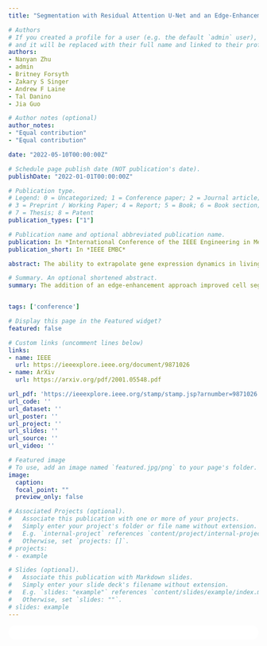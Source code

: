 ```yaml
---
title: "Segmentation with Residual Attention U-Net and an Edge-Enhancement Approach Preserves Cell Shape Features"

# Authors
# If you created a profile for a user (e.g. the default `admin` user), write the username (folder name) here
# and it will be replaced with their full name and linked to their profile.
authors:
- Nanyan Zhu
- admin
- Britney Forsyth
- Zakary S Singer
- Andrew F Laine
- Tal Danino
- Jia Guo

# Author notes (optional)
author_notes:
- "Equal contribution"
- "Equal contribution"

date: "2022-05-10T00:00:00Z"

# Schedule page publish date (NOT publication's date).
publishDate: "2022-01-01T00:00:00Z"

# Publication type.
# Legend: 0 = Uncategorized; 1 = Conference paper; 2 = Journal article;
# 3 = Preprint / Working Paper; 4 = Report; 5 = Book; 6 = Book section;
# 7 = Thesis; 8 = Patent
publication_types: ["1"]

# Publication name and optional abbreviated publication name.
publication: In *International Conference of the IEEE Engineering in Medicine & Biology Society (EMBC)*
publication_short: In *IEEE EMBC*

abstract: The ability to extrapolate gene expression dynamics in living single cells requires robust cell segmentation, and one of the challenges is the amorphous or irregularly shaped cell boundaries. To address this issue, we modified the U-Net architecture to segment cells in fluorescence widefield microscopy images and quantitatively evaluated its performance. We also proposed a novel loss function approach that emphasizes the segmentation accuracy on cell boundaries and encourages shape feature preservation. With a 97% sensitivity, 93% specificity, 91% Jaccard similarity, and 95% Dice coefficient, our proposed method called Residual Attention U-Net with edge-enhancement surpassed the state-of-the-art U-Net in segmentation performance as evaluated by the traditional metrics. More remarkably, the same proposed candidate also performed the best in terms of the preservation of valuable shape features, namely area, eccentricity, major axis length, solidity and orientation. These improvements on shape feature preservation can serve as useful assets for downstream cell tracking and quantification of changes in cell statistics or features over time.

# Summary. An optional shortened abstract.
summary: The addition of an edge-enhancement approach improved cell segmentation results over the baseline U-Net variant, in both traditional metrics and better preservation of cell shape features.


tags: ['conference']

# Display this page in the Featured widget?
featured: false

# Custom links (uncomment lines below)
links:
- name: IEEE
  url: https://ieeexplore.ieee.org/document/9871026
- name: ArXiv
  url: https://arxiv.org/pdf/2001.05548.pdf

url_pdf: 'https://ieeexplore.ieee.org/stamp/stamp.jsp?arnumber=9871026'
url_code: ''
url_dataset: ''
url_poster: ''
url_project: ''
url_slides: ''
url_source: ''
url_video: ''

# Featured image
# To use, add an image named `featured.jpg/png` to your page's folder.
image:
  caption:
  focal_point: ""
  preview_only: false

# Associated Projects (optional).
#   Associate this publication with one or more of your projects.
#   Simply enter your project's folder or file name without extension.
#   E.g. `internal-project` references `content/project/internal-project/index.md`.
#   Otherwise, set `projects: []`.
# projects:
# - example

# Slides (optional).
#   Associate this publication with Markdown slides.
#   Simply enter your slide deck's filename without extension.
#   E.g. `slides: "example"` references `content/slides/example/index.md`.
#   Otherwise, set `slides: ""`.
# slides: example
---
```


<!-- {{% callout note %}}
Click the *Cite* button above to demo the feature to enable visitors to import publication metadata into their reference management software.
{{% /callout %}}

{{% callout note %}}
Create your slides in Markdown - click the *Slides* button to check out the example.
{{% /callout %}} -->

<!-- Supplementary notes can be added here, including [code, math, and images](https://wowchemy.com/docs/writing-markdown-latex/). -->

<html>
  <style>
    section {
        background: white;
        color: black;
        border-radius: 1em;
        padding: 1em;
        left: 50% }
    #inner {
        display: inline-block;
        display: flex;
        align-items: center;
        justify-content: center }
  </style>
  <section>
    <div id="inner">
      <script type='text/javascript' src='https://d1bxh8uas1mnw7.cloudfront.net/assets/embed.js'></script>
        <span style="float:left";
          class="__dimensions_badge_embed__"
          data-doi="10.1109/EMBC48229.2022.9871026"
          data-hide-zero-citations="false"
          data-legend="always">
        </span>
      <script async src="https://badge.dimensions.ai/badge.js" charset="utf-8"></script>
        <div  style="float:right";
          data-link-target="_blank"
          data-badge-details="right"
          data-badge-type="medium-donut"
          data-doi="10.1109/EMBC48229.2022.9871026"
          data-condensed="true"
          data-hide-no-mentions="false"
          class="altmetric-embed">
        </div>
    </div>
    <div id="inner">
      <script type="text/javascript" src="//cdn.plu.mx/widget-summary.js"></script>
        <a href="https://plu.mx/plum/a/?doi=10.1109/EMBC48229.2022.9871026"
          data-orientation="horizontal"
          class="plumx-summary"
          data-site="plum"
          data-hide-when-empty="false">
        </a>
    </div>
  </section>
